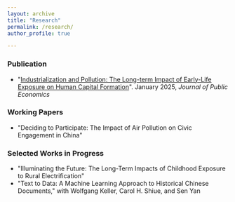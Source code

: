 ```yaml
---
layout: archive
title: "Research"
permalink: /research/
author_profile: true

---
```


### Publication
* "[Industrialization and Pollution: The Long-term Impact of Early-Life Exposure on Human Capital Formation](../files/IndustrialPollution_Manuscript.pdf)". January 2025, *Journal of Public Economics*

### Working Papers
* "Deciding to Participate: The Impact of Air Pollution on Civic Engagement in China"

### Selected Works in Progress
* "Illuminating the Future: The Long-Term Impacts of Childhood Exposure to Rural Electrification"
* "Text to Data: A Machine Learning Approach to Historical Chinese Documents," with Wolfgang Keller, Carol H. Shiue, and Sen Yan




